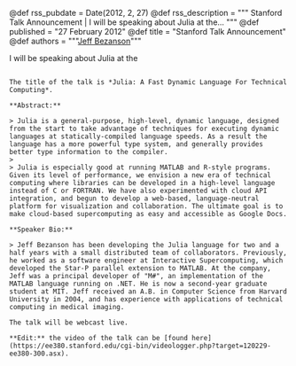 @def rss_pubdate = Date(2012, 2, 27)
@def rss_description = """ Stanford Talk Announcement | I will be speaking about Julia at the... """
@def published = "27 February 2012"
@def title = "Stanford Talk Announcement"
@def authors = """<a href="https://github.com/JeffBezanson">Jeff Bezanson</a>"""

I will be speaking about Julia at the
~~~<a href="https://www.stanford.edu/class/ee380/">Stanford EE Computer Systems Colloquium</a>~~~ on Wednesday, February 29 at 4:15PM PST.

The title of the talk is *Julia: A Fast Dynamic Language For Technical Computing*.

**Abstract:**

> Julia is a general-purpose, high-level, dynamic language, designed from the start to take advantage of techniques for executing dynamic languages at statically-compiled language speeds. As a result the language has a more powerful type system, and generally provides better type information to the compiler.
>
> Julia is especially good at running MATLAB and R-style programs. Given its level of performance, we envision a new era of technical computing where libraries can be developed in a high-level language instead of C or FORTRAN. We have also experimented with cloud API integration, and begun to develop a web-based, language-neutral platform for visualization and collaboration. The ultimate goal is to make cloud-based supercomputing as easy and accessible as Google Docs.

**Speaker Bio:**

> Jeff Bezanson has been developing the Julia language for two and a half years with a small distributed team of collaborators. Previously, he worked as a software engineer at Interactive Supercomputing, which developed the Star-P parallel extension to MATLAB. At the company, Jeff was a principal developer of "M#", an implementation of the MATLAB language running on .NET. He is now a second-year graduate student at MIT. Jeff received an A.B. in Computer Science from Harvard University in 2004, and has experience with applications of technical computing in medical imaging.

The talk will be webcast live.

**Edit:** the video of the talk can be [found here](https://ee380.stanford.edu/cgi-bin/videologger.php?target=120229-ee380-300.asx).
